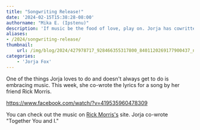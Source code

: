 ```yaml
---
title: "Songwriting Release!"
date: '2024-02-15T15:38:28-08:00'
authorname: "Mika E. (Ipstenu)"
description: 'If music be the food of love, play on. Jorja has cowritten a song with her friend, Rick Morris.'
aliases:
- /2024/songwriting-release/
thumbnail:
    url: /img/blog/2024/427978717_928466355317800_8401120269177900437_n.jpg
categories:
    - 'Jorja Fox'
---
```


One of the things Jorja loves to do and doesn't always get to do is embracing music. This week, she co-wrote the lyrics for a song by her friend Rick Morris.

https://www.facebook.com/watch/?v=419535960478309

You can check out the music on [Rick Morris's](https://rickmorrismusic.com/music) site. Jorja co-wrote "Together You and I."
